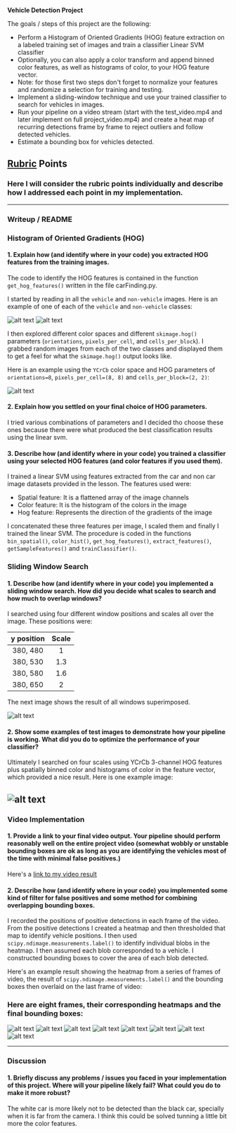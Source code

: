 **Vehicle Detection Project**

The goals / steps of this project are the following:

* Perform a Histogram of Oriented Gradients (HOG) feature extraction on a labeled training set of images and train a classifier Linear SVM classifier
* Optionally, you can also apply a color transform and append binned color features, as well as histograms of color, to your HOG feature vector. 
* Note: for those first two steps don't forget to normalize your features and randomize a selection for training and testing.
* Implement a sliding-window technique and use your trained classifier to search for vehicles in images.
* Run your pipeline on a video stream (start with the test_video.mp4 and later implement on full project_video.mp4) and create a heat map of recurring detections frame by frame to reject outliers and follow detected vehicles.
* Estimate a bounding box for vehicles detected.

[//]: # (Image References)
[image1]: ./output_images/3323.png "Car image"
[image2]: ./output_images/image2252.png "Not car image"
[image3]: ./output_images/hogFeatures.png "Hog features"
[image4]: ./output_images/windows.jpg "Sliding windows"
[image5]: ./output_images/boxes.jpg "Detected boxes"
[image6]: ./output_images/frame0.jpg "Heat map and boxes"
[image7]: ./output_images/frame1.jpg "Heat map and boxes"
[image8]: ./output_images/frame2.jpg "Heat map and boxes"
[image9]: ./output_images/frame3.jpg "Heat map and boxes"
[image10]: ./output_images/frame4.jpg "Heat map and boxes"
[image11]: ./output_images/frame5.jpg "Heat map and boxes"
[image12]: ./output_images/frame6.jpg "Heat map and boxes"
[image13]: ./output_images/frame7.jpg "Heat map and boxes"


## [Rubric](https://review.udacity.com/#!/rubrics/513/view) Points
### Here I will consider the rubric points individually and describe how I addressed each point in my implementation.  

---
### Writeup / README

### Histogram of Oriented Gradients (HOG)

#### 1. Explain how (and identify where in your code) you extracted HOG features from the training images.

The code to identify the HOG features is contained in the function `get_hog_features()` written in the file carFinding.py.

I started by reading in all the `vehicle` and `non-vehicle` images. Here is an example of one of each of the `vehicle` and `non-vehicle` classes:

![alt text][image1]
![alt text][image2]

I then explored different color spaces and different `skimage.hog()` parameters (`orientations`, `pixels_per_cell`, and `cells_per_block`).  I grabbed random images from each of the two classes and displayed them to get a feel for what the `skimage.hog()` output looks like.

Here is an example using the `YCrCb` color space and HOG parameters of `orientations=8`, `pixels_per_cell=(8, 8)` and `cells_per_block=(2, 2)`:

![alt text][image3]

#### 2. Explain how you settled on your final choice of HOG parameters.

I tried various combinations of parameters and I decided tho choose these ones because there were what produced the best classification results using the linear svm.

#### 3. Describe how (and identify where in your code) you trained a classifier using your selected HOG features (and color features if you used them).

I trained a linear SVM using features extracted from the car and non car image datasets provided in the lesson. The features used were:
* Spatial feature: It is a flattened array of the image channels
* Color feature: It is the histogram of the colors in the image
* Hog feature: Represents the direction of the gradients of the image

I concatenated these three features per image, I scaled them and finally I trained the linear SVM. The procedure is coded in the functions `bin_spatial()`, `color_hist()`, `get_hog_features()`, `extract_features()`, `getSampleFeatures()` and `trainClassifier()`.

### Sliding Window Search

#### 1. Describe how (and identify where in your code) you implemented a sliding window search.  How did you decide what scales to search and how much to overlap windows?

I searched using four different window positions and scales all over the image. These positions were:

| y position         	|     Scale				| 
|:---------------------:|:---------------------------------------------:| 
|  380, 480         	| 1			   			| 
|  380, 530     	| 1.3 						|
|  380, 580     	| 1.6						|
|  380, 650     	| 2 						|


The next image shows the result of all windows superimposed.

![alt text][image4]

#### 2. Show some examples of test images to demonstrate how your pipeline is working.  What did you do to optimize the performance of your classifier?

Ultimately I searched on four scales using YCrCb 3-channel HOG features plus spatially binned color and histograms of color in the feature vector, which provided a nice result.  Here is one example image:

![alt text][image5]
---

### Video Implementation

#### 1. Provide a link to your final video output.  Your pipeline should perform reasonably well on the entire project video (somewhat wobbly or unstable bounding boxes are ok as long as you are identifying the vehicles most of the time with minimal false positives.)

Here's a [link to my video result](./projectVehicle_output.mp4)


#### 2. Describe how (and identify where in your code) you implemented some kind of filter for false positives and some method for combining overlapping bounding boxes.

I recorded the positions of positive detections in each frame of the video.  From the positive detections I created a heatmap and then thresholded that map to identify vehicle positions.  I then used `scipy.ndimage.measurements.label()` to identify individual blobs in the heatmap.  I then assumed each blob corresponded to a vehicle.  I constructed bounding boxes to cover the area of each blob detected.  

Here's an example result showing the heatmap from a series of frames of video, the result of `scipy.ndimage.measurements.label()` and the bounding boxes then overlaid on the last frame of video:

### Here are eight frames, their corresponding heatmaps and the final bounding boxes:

![alt text][image6]
![alt text][image7]
![alt text][image8]
![alt text][image9]
![alt text][image10]
![alt text][image11]
![alt text][image12]
![alt text][image13]



---

### Discussion

#### 1. Briefly discuss any problems / issues you faced in your implementation of this project.  Where will your pipeline likely fail?  What could you do to make it more robust?

The white car is more likely not to be detected than the black car, specially when it is far from the camera. I think this could be solved tunning a little bit more the color features.

